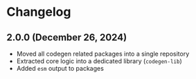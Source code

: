 # Changelog

## 2.0.0 (December 26, 2024)

- Moved all codegen related packages into a single repository
- Extracted core logic into a dedicated library (`codegen-lib`)
- Added `esm` output to packages
